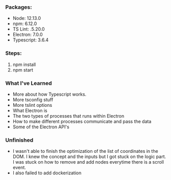 ### Packages:
* Node: 12.13.0
* npm: 6.12.0
* TS Lint: .5.20.0
* Electron: 7.0.0
* Typescript: 3.6.4

### Steps:
1. npm install
2. npm start

### What I've Learned
* More about how Typescript works.
* More tsconfig stuff
* More tslint options
* What Electron is
* The two types of processes that runs within Electron
* How to make different processes communicate and pass the data
* Some of the Electron API's

### Unfinished 
* I wasn't able to finish the optimization of the list of coordinates in the DOM. I knew the concept and the inputs but I got stuck on the logic part. I was stuck on how to remove and add nodes everytime there is a scroll event.
* I also failed to add dockerization